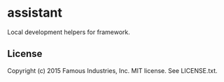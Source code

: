 # assistant

Local development helpers for framework.

## License

Copyright (c) 2015 Famous Industries, Inc. MIT license. See LICENSE.txt.
